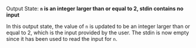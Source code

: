 Output State: **`n` is an integer larger than or equal to 2, stdin contains no input**

In this output state, the value of `n` is updated to be an integer larger than or equal to 2, which is the input provided by the user. The stdin is now empty since it has been used to read the input for `n`.